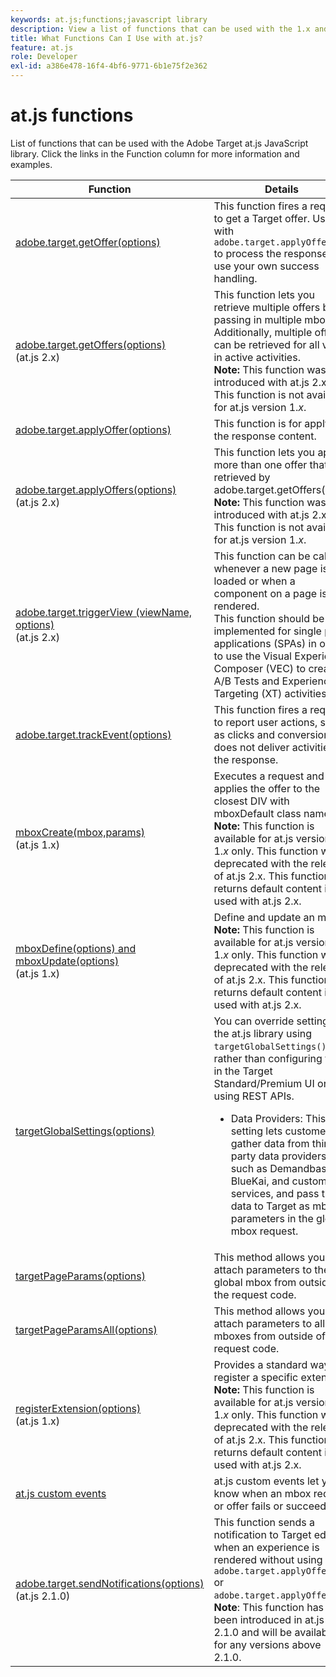 ```yaml
---
keywords: at.js;functions;javascript library
description: View a list of functions that can be used with the 1.x and 2.x versions of the at.js JavaScript library in Adobe Target.
title: What Functions Can I Use with at.js?
feature: at.js
role: Developer
exl-id: a386e478-16f4-4bf6-9771-6b1e75f2e362
---
```

# at.js functions

List of functions that can be used with the Adobe Target at.js JavaScript library. Click the links in the Function column for more information and examples.

|Function|Details|
| --- | --- | 
|[adobe.target.getOffer(options)](/help/c-implementing-target/c-implementing-target-for-client-side-web/adobe-target-getoffer.md)|This function fires a request to get a Target offer. Use with `adobe.target.applyOffer()` to process the response or use your own success handling.|
|[adobe.target.getOffers(options)](/help/c-implementing-target/c-implementing-target-for-client-side-web/adobe-target-getoffers-atjs-2.md)<br>(at.js 2.x)|This function lets you retrieve multiple offers by passing in multiple mboxes. Additionally, multiple offers can be retrieved for all views in active activities.<br>**Note:** This function was introduced with at.js 2.x. This function is not available for at.js version 1.*x*.|
|[adobe.target.applyOffer(options)](/help/c-implementing-target/c-implementing-target-for-client-side-web/adobe-target-applyoffer.md)|This function is for applying the response content.|
|[adobe.target.applyOffers(options)](/help/c-implementing-target/c-implementing-target-for-client-side-web/adobe-target-applyoffers-atjs-2.md)<br>(at.js 2.x)|This function lets you apply more than one offer that was retrieved by adobe.target.getOffers().<br>**Note:** This function was introduced with at.js 2.x. This function is not available for at.js version 1.*x*.|
|[adobe.target.triggerView (viewName, options)](/help/c-implementing-target/c-implementing-target-for-client-side-web/adobe-target-triggerview-atjs-2.md)<br>(at.js 2.x)|This function can be called whenever a new page is loaded or when a component on a page is re-rendered.<br> This function should be implemented for single page applications (SPAs) in order to use the Visual Experience Composer (VEC) to create A/B Tests and Experience Targeting (XT) activities.|
|[adobe.target.trackEvent(options)](/help/c-implementing-target/c-implementing-target-for-client-side-web/adobe-target-trackevent.md)|This function fires a request to report user actions, such as clicks and conversions. It does not deliver activities in the response.|
|[mboxCreate(mbox,params)](/help/c-implementing-target/c-implementing-target-for-client-side-web/mboxcreate-atjs.md)<br>(at.js 1.x)|Executes a request and applies the offer to the closest DIV with mboxDefault class name.<br>**Note:** This function is available for at.js versions 1.*x* only. This function was deprecated with the release of at.js 2.x. This function returns default content if used with at.js 2.x.|
|[mboxDefine(options) and mboxUpdate(options)](/help/c-implementing-target/c-implementing-target-for-client-side-web/mboxdefine-mboxupdate-atjs-1x.md)<br>(at.js 1.x)|Define and update an mbox.<br>**Note:** This function is available for at.js versions 1.*x* only. This function was deprecated with the release of at.js 2.x. This function returns default content if used with at.js 2.x.|
|[targetGlobalSettings(options)](/help/c-implementing-target/c-implementing-target-for-client-side-web/targetgobalsettings.md)|You can override settings in the at.js library using `targetGlobalSettings()`, rather than configuring them in the Target Standard/Premium UI or by using REST APIs.<ul><li>Data Providers: This setting lets customers gather data from third-party data providers, such as Demandbase, BlueKai, and custom services, and pass the data to Target as mbox parameters in the global mbox request.</li></ul>|
|[targetPageParams(options)](/help/c-implementing-target/c-implementing-target-for-client-side-web/targetpageparams.md)|This method allows you to attach parameters to the global mbox from outside of the request code.|
|[targetPageParamsAll(options)](/help/c-implementing-target/c-implementing-target-for-client-side-web/targetpageparamsall.md)|This method allows you to attach parameters to all mboxes from outside of the request code.|
|[registerExtension(options)](/help/c-implementing-target/c-implementing-target-for-client-side-web/registerextension-atjs-1x.md)<br>(at.js 1.x)|Provides a standard way to register a specific extension.<br>**Note:** This function is available for at.js versions 1.*x* only. This function was deprecated with the release of at.js 2.x. This function returns default content if used with at.js 2.x.|
|[at.js custom events](/help/c-implementing-target/c-implementing-target-for-client-side-web/atjs-custom-events.md)|at.js custom events let you know when an mbox request or offer fails or succeeds.|
|[adobe.target.sendNotifications(options)](/help/c-implementing-target/c-implementing-target-for-client-side-web/adobe.target.sendnotifications-atjs-21.md)<br>(at.js 2.1.0)|This function sends a notification to Target edge when an experience is rendered without using `adobe.target.applyOffer()` or `adobe.target.applyOffers()`.<br>**Note**: This function has been introduced in at.js 2.1.0 and will be available for any versions above 2.1.0.|
